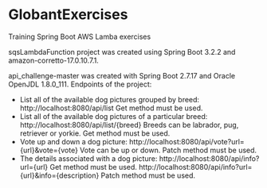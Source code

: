 # GlobantExercises
Training Spring Boot AWS Lamba exercises

sqsLambdaFunction project was created using Spring Boot 3.2.2 and amazon-corretto-17.0.10.7.1.

api_challenge-master was created with Spring Boot 2.7.17 and Oracle OpenJDL 1.8.0_111.
Endpoints of the project:
- List all of the available dog pictures grouped by breed:
  http://localhost:8080/api/list Get method must be used.
- List all of the available dog pictures of a particular breed:
  http://localhost:8080/api/list/{breed}  Breeds can be labrador, pug, retriever or yorkie. Get method must be used.
- Vote up and down a dog picture:
  http://localhost:8080/api/vote?url={url}&vote={vote} Vote can be up or down. Patch method must be used.
- The details associated with a dog picture:
  http://localhost:8080/api/info?url={url} Get method must be used.
  http://localhost:8080/api/info?url={url}&info={description} Patch method must be used.

